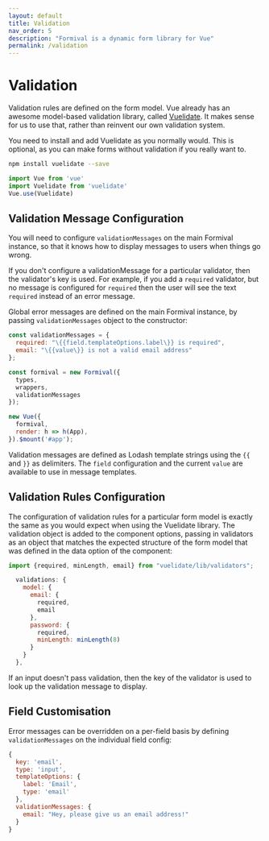 ```yaml
---
layout: default
title: Validation
nav_order: 5
description: "Formival is a dynamic form library for Vue"
permalink: /validation
---
```


# Validation

Validation rules are defined on the form model. 
Vue already has an awesome model-based validation library, 
called [Vuelidate](https://vuelidate.js.org/). It makes sense for us to use that,
rather than reinvent our own validation system.

You need to install and add Vuelidate as you normally would.
This is optional, as you can make forms without validation
if you really want to.

```bash
npm install vuelidate --save
```

```js
import Vue from 'vue'
import Vuelidate from 'vuelidate'
Vue.use(Vuelidate)
```

## Validation Message Configuration

You will need to configure `validationMessages` on the main
Formival instance, so that it knows how to display messages
to users when things go wrong. 

If you don't configure a validationMessage for a particular
validator, then the validator's key is used. For example,
if you add a `required` validator, but no message is configured
for `required` then the user will see the text `required` instead
of an error message.

Global error messages are defined on the main Formival instance,
by passing `validationMessages` object to the constructor:

```js
const validationMessages = {
  required: "\{{field.templateOptions.label\}} is required",
  email: "\{{value\}} is not a valid email address"
};

const formival = new Formival({
  types,
  wrappers,
  validationMessages
});

new Vue({
  formival,
  render: h => h(App),
}).$mount('#app');
```

Validation messages are defined as Lodash template strings using
the `{{` and `}}` as delimiters. The `field` configuration and
the current `value` are available to use in message templates.

## Validation Rules Configuration

The configuration of validation rules for a particular form model
is exactly the same as you would expect when using the Vuelidate
library. The validation object is added to the component options, 
passing in validators as an object that matches the expected 
structure of the form model that was defined in the data option
of the component:

```js
import {required, minLength, email} from "vuelidate/lib/validators";

  validations: {
    model: {
      email: {
        required,
        email
      },
      password: {
        required,
        minLength: minLength(8)
      }
    }
  },
```

If an input doesn't pass validation, then the key of the validator
is used to look up the validation message to display. 

## Field Customisation

Error messages can be overridden on a per-field basis by
defining `validationMessages` on the individual field config:

```js
{
  key: 'email',
  type: 'input',
  templateOptions: {
    label: 'Email',
    type: 'email'
  },
  validationMessages: {
    email: "Hey, please give us an email address!"
  }
}
```

